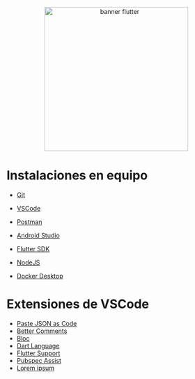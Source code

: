 <p align="center">
    <img src="https://imgs.search.brave.com/v5SISfnf2pD8H0-1PueumhYLHIox0uppHmzcTo29ddY/rs:fit:860:0:0/g:ce/aHR0cHM6Ly9jYW1v/LmdpdGh1YnVzZXJj/b250ZW50LmNvbS8y/ODkyNGE4Y2YzOTlj/NDg5YTVkZWJmZGQ5/ZTFmNTBmZDRmOTM2/ZmFmN2RlZmQ0MDFh/NGRjZjhjM2Y1ZjE5/MDA4LzY4NzQ3NDcw/NzMzYTJmMmY3Mzc0/NmY3MjYxNjc2NTJl/Njc2ZjZmNjc2YzY1/NjE3MDY5NzMyZTYz/NmY2ZDJmNjM2ZDcz/MmQ3Mzc0NmY3MjYx/Njc2NTJkNjI3NTYz/NmI2NTc0MmY2MzM4/MzIzMzY1MzUzMzYy/MzM2MTMxNjEzNzYy/MzA2NDMzMzY2MTM5/MmU3MDZlNjc" alt="banner flutter" width="330"/>
</p>

# Instalaciones en equipo

- [Git](https://git-scm.com) 
- [VSCode](https://code.visualstudio.com/)
- [Postman](https://www.postman.com) 
- [Android Studio](https://developer.android.com/studio?hl=es-419)

- [Flutter SDK](https://docs.flutter.dev/get-started/install)
- [NodeJS](https://nodejs.org/en)
- [Docker Desktop](https://www.docker.com/products/docker-desktop/)


# Extensiones de VSCode 
- [Paste JSON as Code](https://marketplace.visualstudio.com/items?itemName=quicktype.quicktype)
- [Better Comments](https://marketplace.visualstudio.com/items?itemName=aaron-bond.better-comments)
- [Bloc](https://marketplace.visualstudio.com/items?itemName=FelixAngelov.bloc) 
- [Dart Language](https://marketplace.visualstudio.com/items?itemName=Dart-Code.dart-code) 
- [Flutter Support](https://marketplace.visualstudio.com/items?itemName=Dart-Code.flutter) 
- [Pubspec Assist](https://marketplace.visualstudio.com/items?itemName=jeroen-meijer.pubspec-assist)
- [Lorem ipsum](https://marketplace.visualstudio.com/items?itemName=Tyriar.lorem-ipsum)
